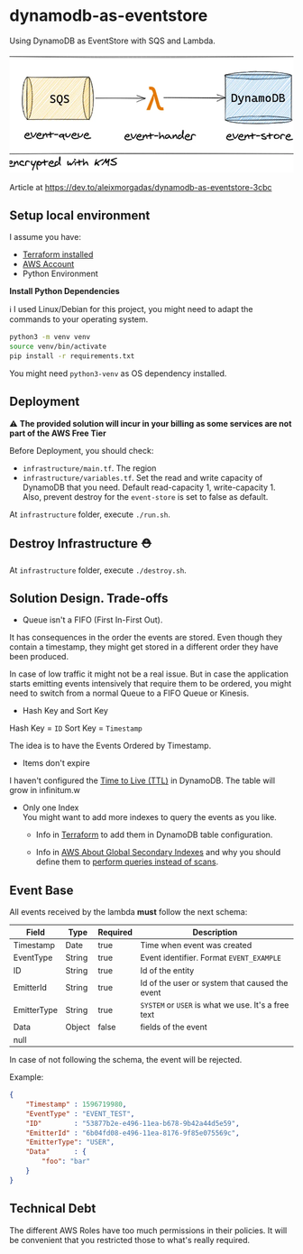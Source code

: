 # dynamodb-as-eventstore

Using DynamoDB as EventStore with SQS and Lambda.

[![practical-dev](.github/assets/infrastructure.png)](https://dev.to/aleixmorgadas/dynamodb-as-eventstore-3cbc)

Article at https://dev.to/aleixmorgadas/dynamodb-as-eventstore-3cbc

## Setup local environment

I assume you have:

- [Terraform installed](https://www.terraform.io/)
- [AWS Account](https://aws.amazon.com/)
- Python Environment

__Install Python Dependencies__

:information_source: I used Linux/Debian for this project, you might need to adapt the commands to your operating system.

```bash
python3 -m venv venv
source venv/bin/activate
pip install -r requirements.txt
```

You might need `python3-venv` as OS dependency installed.

## Deployment

:warning: __The provided solution will incur in your billing as some services are not part of the AWS Free Tier__ 

Before Deployment, you should check:

- `infrastructure/main.tf`. The region
- `infrastructure/variables.tf`. Set the read and write capacity of DynamoDB that you need. Default read-capacity 1, write-capacity 1. Also, prevent destroy for the `event-store` is set to false as default.

At `infrastructure` folder, execute `./run.sh`.

## Destroy Infrastructure :rescue_worker_helmet:

At `infrastructure` folder, execute `./destroy.sh`.

## Solution Design. Trade-offs

* Queue isn't a FIFO (First In-First Out).

It has consequences in the order the events are stored. Even though they contain a timestamp, they might get stored in a different order they have been produced.

In case of low traffic it might not be a real issue. But in case the application starts emitting events intensively that require them to be ordered, you might need to switch from a normal Queue to a FIFO Queue or Kinesis.

* Hash Key and Sort Key

Hash Key = `ID`
Sort Key = `Timestamp`

The idea is to have the Events Ordered by Timestamp.

* Items don't expire

I haven't configured the [Time to Live (TTL)](https://docs.aws.amazon.com/amazondynamodb/latest/developerguide/TTL.html) in DynamoDB. The table will grow in infinitum.w

* Only one Index\
You might want to add more indexes to query the events as you like.

  * Info in [Terraform](https://registry.terraform.io/providers/hashicorp/aws/latest/docs/resources/dynamodb_table#global_secondary_index) to add them in DynamoDB table configuration.

  * Info in [AWS About Global Secondary Indexes](https://docs.aws.amazon.com/amazondynamodb/latest/developerguide/GSI.html) and why you should define them to [perform queries instead of scans](https://docs.aws.amazon.com/amazondynamodb/latest/developerguide/bp-query-scan.html).

## Event Base

All events received by the lambda __must__ follow the next schema:

| Field     | Type      | Required  | Description   |
| ---       | ----      | ---       | ---           |
| Timestamp | Date      | true      | Time when event was created |
| EventType | String    | true      | Event identifier. Format `EVENT_EXAMPLE` |
| ID        | String    | true      | Id of the entity  |
| EmitterId | String    | true      | Id of the user or system that caused the event |
| EmitterType | String    | true      | `SYSTEM` or `USER` is what we use. It's a free text |
| Data      | Object     | false      | fields of the event |
| null
In case of not following the schema, the event will be rejected.

Example:

```json
{
	"Timestamp"	: 1596719980,
	"EventType"	: "EVENT_TEST",
	"ID"		: "53877b2e-e496-11ea-b678-9b42a44d5e59",
	"EmitterId"	: "6b04fd08-e496-11ea-8176-9f85e075569c",
    "EmitterType": "USER",
	"Data"		: {
		"foo": "bar"
	}
}
```

## Technical Debt

The different AWS Roles have too much permissions in their policies. It will be convenient that you restricted those to what's really required.